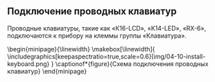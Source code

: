 ## Подключение проводных клавиатур

Проводные клавиатуры, такие как «К16-LCD», «К14-LED», «RX-6», подключаются к прибору на клеммы группы «Клавиатура».


\begin{minipage}{\linewidth}
	\makebox[\linewidth]{
 		\includegraphics[keepaspectratio=true,scale=0.6]{img/04-10-install-keyboard.png}
 	}
	\captionof*{figure}{Схема подключения проводных клавиатур}
\end{minipage}


